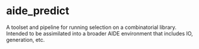 # aide_predict
A toolset and pipeline for running selection on a combinatorial library. Intended to be assimilated into a broader AIDE environment that includes IO, generation, etc.
